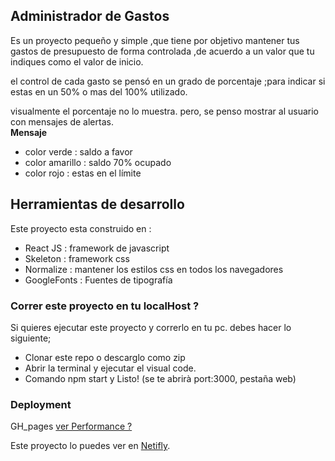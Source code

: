 ## Administrador de Gastos
Es un proyecto pequeño y simple ,que tiene por objetivo mantener tus gastos de presupuesto de forma controlada ,de acuerdo a un valor que tu indiques como el valor de inicio.

el control de cada gasto se pensó en un grado de porcentaje ;para indicar si estas en un 50% o mas del
100% utilizado.

visualmente el porcentaje no lo muestra. pero, se penso mostrar al usuario con mensajes de alertas. <br>
**Mensaje**
- color verde : saldo a favor
- color amarillo : saldo 70% ocupado
- color rojo : estas en el límite


## Herramientas de desarrollo

Este proyecto esta construido en :
 - React JS : framework de javascript
 - Skeleton : framework css
 - Normalize : mantener los estilos css en todos los navegadores
 - GoogleFonts : Fuentes de tipografía 



### Correr este proyecto en tu localHost ?

Si quieres ejecutar este proyecto y correrlo en tu pc.
debes hacer lo siguiente;
- Clonar este repo o descarglo como zip
- Abrir la terminal y ejecutar el visual code.
- Comando npm start y Listo! (se te abrirà port:3000, pestaña web)


### Deployment
GH_pages [ ver Performance ? ]()

Este proyecto lo puedes ver en [Netifly](https://github.com/facebook/create-react-app).
